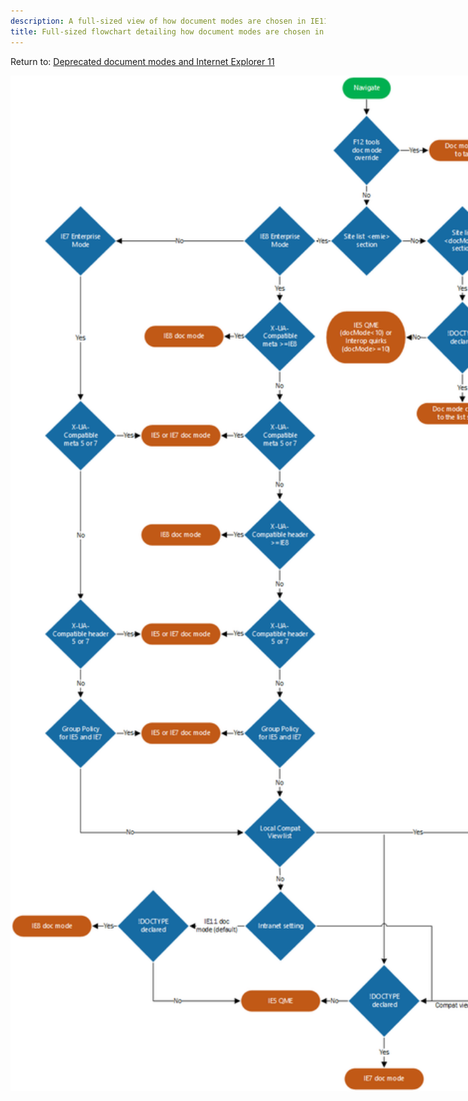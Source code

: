 ```yaml
---
description: A full-sized view of how document modes are chosen in IE11.
title: Full-sized flowchart detailing how document modes are chosen in IE11
---
```


Return to: [Deprecated document modes and Internet Explorer 11](deprecated-document-modes.md)<br>


<div style="height:1625px;width:1355px;overflow:scroll;overflow-y:hidden;overflow-x:scroll;">
<img src="images/docmode-decisions-lg.png" alt="Full-sized flowchart detailing how document modes are chosen in IE11" width="1355" height="1625">
</div>

